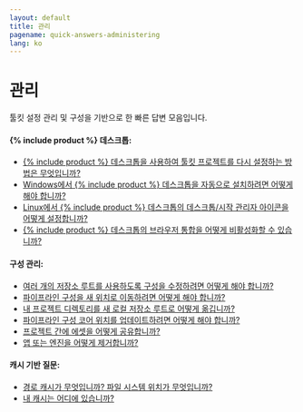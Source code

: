 ```yaml
---
layout: default
title: 관리
pagename: quick-answers-administering
lang: ko
---
```


관리
=====

툴킷 설정 관리 및 구성을 기반으로 한 빠른 답변 모음입니다.

#### {% include product %} 데스크톱:
- [{% include product %} 데스크톱을 사용하여 툴킷 프로젝트를 다시 설정하는 방법은 무엇입니까?](./administering/resetup-project-with-sg-desktop.md)
- [Windows에서 {% include product %} 데스크톱을 자동으로 설치하려면 어떻게 해야 합니까?](./administering/install-desktop-silent.md)
- [Linux에서 {% include product %} 데스크톱의 데스크톱/시작 관리자 아이콘을 어떻게 설정합니까?](./administering/create-shotgun-desktop-shortcut.md)
- [{% include product %} 데스크톱의 브라우저 통합을 어떻게 비활성화할 수 있습니까?](./administering/disable-browser-integration.md)

#### 구성 관리:

- [여러 개의 저장소 루트를 사용하도록 구성을 수정하려면 어떻게 해야 합니까?](./administering/convert-from-single-root-to-multi.md)
- [파이프라인 구성을 새 위치로 이동하려면 어떻게 해야 합니까?](./administering/move-configuration-location.md)
- [내 프로젝트 디렉토리를 새 로컬 저장소 루트로 어떻게 옮깁니까?](./administering/move-project-directories.md)
- [파이프라인 구성 코어 위치를 업데이트하려면 어떻게 해야 합니까?](./administering/update-configuration-core-locations.md)
- [프로젝트 간에 에셋을 어떻게 공유합니까?](./administering/share-assets-between-projects.md)
- [앱 또는 엔진을 어떻게 제거합니까?](./administering/uninstalling-an-app-or-engine.md)

#### 캐시 기반 질문:

- [경로 캐시가 무엇입니까? 파일 시스템 위치가 무엇입니까?](./administering/what-is-path-cache.md)
- [내 캐시는 어디에 있습니까?](./administering/where-is-my-cache.md)
